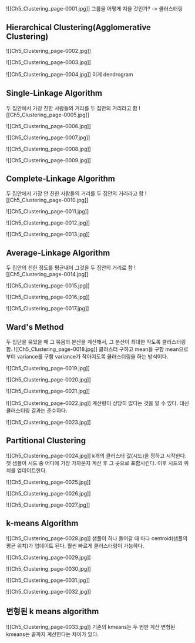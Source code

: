![[Ch5_Clustering_page-0001.jpg]]
그룹을 어떻게 지을 것인가? -> 클러스터링



## Hierarchical Clustering(Agglomerative Clustering)
![[Ch5_Clustering_page-0002.jpg]]



![[Ch5_Clustering_page-0003.jpg]]

![[Ch5_Clustering_page-0004.jpg]]
이게 dendrogram

## Single-Linkage Algorithm
두 집안에서 가장 친한 사람들의 거리를 두 집안의 거리라고 함
![[Ch5_Clustering_page-0005.jpg]]

![[Ch5_Clustering_page-0006.jpg]]

![[Ch5_Clustering_page-0007.jpg]]

![[Ch5_Clustering_page-0008.jpg]]

![[Ch5_Clustering_page-0009.jpg]]

## Complete-Linkage Algorithm
두 집안에서 가장 안 친한 사람들의 거리를 두 집안의 거리라고 함
![[Ch5_Clustering_page-0010.jpg]]

![[Ch5_Clustering_page-0011.jpg]]

![[Ch5_Clustering_page-0012.jpg]]

![[Ch5_Clustering_page-0013.jpg]]



## Average-Linkage Algorithm
두 집안의 친한 정도를 평균내어 그것을 두 집안의 거리로 함
![[Ch5_Clustering_page-0014.jpg]]

![[Ch5_Clustering_page-0015.jpg]]

![[Ch5_Clustering_page-0016.jpg]]

![[Ch5_Clustering_page-0017.jpg]]



## Ward's Method
두 집단을 묶었을 때 그 묶음의 분산을 계산해서, 그 분산이 최대한 작도록 클러스터링 함.
![[Ch5_Clustering_page-0018.jpg]]
클러스터 구하고 mean을 구함 
mean으로부터 variance를 구함
variance가 작아지도록 클러스터링을 하는 방식이다.

![[Ch5_Clustering_page-0019.jpg]]

![[Ch5_Clustering_page-0020.jpg]]

![[Ch5_Clustering_page-0021.jpg]]

![[Ch5_Clustering_page-0022.jpg]]
계산량이 상당히 많다는 것을 알 수 있다.
대신 클러스터링 결과는 준수하다.

![[Ch5_Clustering_page-0023.jpg]]

## Partitional Clustering
![[Ch5_Clustering_page-0024.jpg]]
k개의 클러스터 값(시드)을 정하고 시작한다.
첫 샘플이 시드 중 어디에 가장 가까운지 계산 후 그 곳으로 포함시킨다.
이후 시드의 위치를 업데이트한다.

![[Ch5_Clustering_page-0025.jpg]]

![[Ch5_Clustering_page-0026.jpg]]

![[Ch5_Clustering_page-0027.jpg]]

## k-means Algorithm
![[Ch5_Clustering_page-0028.jpg]]
샘플이 하나 들어갈 때 마다 centroid(샘플의 평균 위치)가 업데이트 된다.
훨씬 빠르게 클러스터링이 가능하다.

![[Ch5_Clustering_page-0029.jpg]]

![[Ch5_Clustering_page-0030.jpg]]

![[Ch5_Clustering_page-0031.jpg]]

![[Ch5_Clustering_page-0032.jpg]]


## 변형된 k means algorithm
![[Ch5_Clustering_page-0033.jpg]]
기존의 kmeans는 두 번만 계산
변형된 kmeans는 끝까지 계산한다는 차이가 있다.